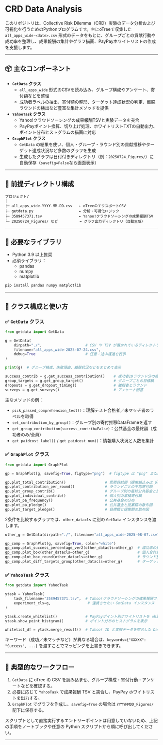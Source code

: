 # CRD Data Analysis

このリポジトリは、Collective Risk Dilemma（CRD）実験のデータ分析および可視化を行うためのPythonプログラムです。主にoTreeで収集した `all_apps_wide-<date>.csv` 形式のデータをもとに、グループごとの貢献行動や成功率を整理し、成果報酬の集計やグラフ描画、PayPayホワイトリストの作成を支援します。

---

## 📦 主なコンポーネント

* **`GetData` クラス**
  * `all_apps_wide` 形式のCSVを読み込み、グループ構成やアンケート、寄付額などを整理
  * 成功者ラベルの抽出、寄付額の整形、ターゲット達成状況の判定、離脱ラウンドの検出など豊富な集計メソッドを提供
* **`YahooTask` クラス**
  * Yahoo!クラウドソーシングの成果報酬TSVと実験データを突合
  * PayPayポイント換算、切り上げ処理、ホワイトリストTXTの自動出力、ポイント分布ヒストグラムの描画に対応
* **`GraphPlot` クラス**
  * `GetData` の結果を使い、個人・グループ・ラウンド別の貢献推移やターゲット達成状況など多数のグラフを生成
  * 生成したグラフは日付付きディレクトリ（例：`20250724_Figures/`）に自動保存（`savefig=False`なら画面表示）

---

## 📁 前提ディレクトリ構成

```
プロジェクト/
│
├─ all_apps_wide-YYYY-MM-DD.csv   ← oTreeのエクスポートCSV
├─ getdata.py                     ← 分析・可視化ロジック
├─ 3589457371.tsv                 ← Yahoo!クラウドソーシングの成果報酬TSV
└─ 20250724_Figures/ など          ← グラフ出力ディレクトリ（自動生成）
```

---

## 🔧 必要なライブラリ

* Python 3.9 以上推奨
* 必須ライブラリ：
  * pandas
  * numpy
  * matplotlib

```bash
pip install pandas numpy matplotlib
```

---

## 🧐 クラス構成と使い方

### ✅ `GetData` クラス

```python
from getdata import GetData

g = GetData(
    dirpath="./",                    # CSV や TSV が置かれているディレクトリ
    filename="all_apps_wide-2025-07-24.csv",
    debug=True                       # 任意：途中経過を表示
)

print(g)  # グループ構成、失敗理由、離脱状況などをまとめて表示

success_contrib = g.get_success_contribution()    # 成功者10ラウンド分の寄付額
group_targets = g.get_group_target()              # グループごとの目標額
dropouts = g.get_dropout_timing()                 # 離脱者とラウンド
surveys = g.get_surveys()                         # アンケート回答
```

主なメソッドの例：

* `pick_passed_comprehension_test()`：理解テスト合格者／未マッチ者のラベルを取得
* `set_contribution_by_group()`：グループ別の寄付推移DataFrameを返す
* `get_group_contribution(success_contrib=False)`：公共基金の最終額（成功者のみ/全員）
* `get_paidcost_label()` / `get_paidcost_num()`：情報購入状況と人数を集計

### ✅ `GraphPlot` クラス

```python
from getdata import GraphPlot

gp = GraphPlot(g, savefig=True, figtype="png")  # figtype は "png" または "eps"

gp.plot_total_contribution()                  # 累積貢献額（提案額込みは pledges=True）
gp.plot_contribution_per_round()              # ラウンドごとの平均寄付額
gp.plot_group_contrib()                       # グループ別の最終公共基金と目標額
gp.plot_individual_contrib()                  # 個人別の累積寄付額
gp.plot_pa_frequency()                        # 公共基金の分布
gp.plot_pa_pledge()                           # 公共基金と提案額の散布図
gp.plot_target_pledge()                       # 目標額と提案額の散布図
```

2条件を比較するグラフでは、`other_datacls` に別の `GetData` インスタンスを渡します。

```python
other_g = GetData(dirpath="./", filename="all_apps_wide-2025-08-07.csv")

gp_comp = GraphPlot(g, savefig=True, color="white")
gp_comp.plot_success_percentage_ver2(other_datacls=other_g)  # 成功率の比較棒グラフ
gp_comp.plot_box(other_datacls=other_g)                      # 個人合計貢献額の箱ひげ図
gp_comp.plot_box_round(other_datacls=other_g)                # ラウンド別箱ひげ図
gp_comp.plot_diff_targets_group(other_datacls=other_g)       # ターゲットとの差分
```

### ✅ `YahooTask` クラス

```python
from getdata import YahooTask

ytask = YahooTask(
    task_filename="3589457371.tsv",  # Yahoo!クラウドソーシングの成果報酬ファイル
    experiment_cls=g,                 # 連携させたい GetData インスタンス
)

ytask.create_whitelist()             # PayPayポイント別ホワイトリストを whitelists/ に出力
ytask.show_point_histgram()          # ポイント分布のヒストグラムを表示

whitelist_df = ytask.merge_result()  # Yahoo! ID と実験データを突合した DataFrame
```

キーワード（成功／未マッチなど）が異なる場合は、`keywords={"XXXXX": "Success", ...}` を渡すことでマッピングを上書きできます。

---

## 📌 典型的なワークフロー

1. `GetData` に oTree の CSV を読み込ませ、グループ構成・寄付行動・アンケートなどを確認する。
2. 必要に応じて `YahooTask` で成果報酬 TSV と突合し、PayPay ホワイトリストを出力する。
3. `GraphPlot` でグラフを作成し、`savefig=True` の場合は `YYYYMMDD_Figures/` 配下に保存する。

スクリプトとして直接実行するエントリーポイントは用意していないため、上記の手順をノートブックや任意の Python スクリプトから順に呼び出してください。

---
